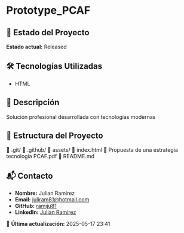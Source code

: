 # Prototype_PCAF

## 🚀 Estado del Proyecto
**Estado actual:** Released

## 🛠 Tecnologías Utilizadas
- HTML

## 📝 Descripción
Solución profesional desarrollada con tecnologías modernas

## 📂 Estructura del Proyecto
📁 .git/
📁 .github/
📁 assets/
📄 index.html
📄 Propuesta de una estrategia tecnologia PCAF.pdf
📄 README.md

## 📬 Contacto
- **Nombre:** Julian Ramirez
- **Email:** juliram81@hotmail.com
- **GitHub:** [ramiju81](https://github.com/ramiju81)
- **LinkedIn:** [Julian Ramirez](https://linkedin.com/in/julianramirezc)

📅 **Última actualización:** 2025-05-17 23:41
